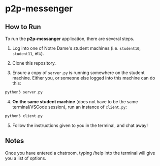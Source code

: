 # p2p-messenger

## How to Run
To run the **p2p-messanger** application, there are several steps.

1. Log into one of Notre Dame's student machines (i.e. `student10`, `student11`, etc).

2. Clone this repository.

3. Ensure a copy of `server.py` is running somewhere on the student machine. Either you, or someone else logged into this machine can do this:
  ```bash
  python3 server.py
  ```

4. **On the same student machine** (does not have to be the same terminal/VSCode session), run an instance of `client.py`:
```bash
python3 client.py
```

5. Follow the instructions given to you in the terminal, and chat away!

## Notes
Once you have entered a chatroom, typing /help into the terminal will give you a list of options.
 
